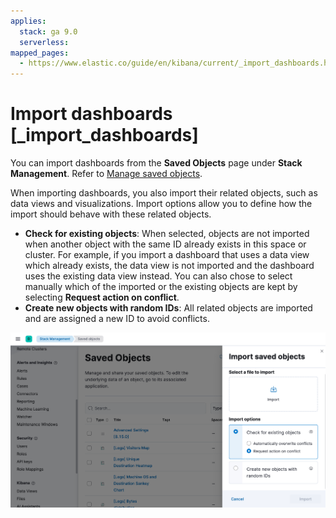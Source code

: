 ```yaml
---
applies:
  stack: ga 9.0
  serverless:
mapped_pages:
  - https://www.elastic.co/guide/en/kibana/current/_import_dashboards.html
---
```


# Import dashboards [_import_dashboards]

You can import dashboards from the **Saved Objects** page under **Stack Management**. Refer to [Manage saved objects](../find-and-organize/saved-objects.md).

When importing dashboards, you also import their related objects, such as data views and visualizations. Import options allow you to define how the import should behave with these related objects.

* **Check for existing objects**: When selected, objects are not imported when another object with the same ID already exists in this space or cluster. For example, if you import a dashboard that uses a data view which already exists, the data view is not imported and the dashboard uses the existing data view instead. You can also chose to select manually which of the imported or the existing objects are kept by selecting **Request action on conflict**.
* **Create new objects with random IDs**: All related objects are imported and are assigned a new ID to avoid conflicts.

![Import panel](../../images/kibana-dashboard-import-saved-object.png "")
